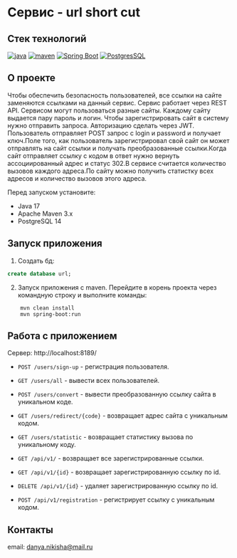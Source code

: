 # Сервис - url short cut 
## Стек технологий

[![java](https://img.shields.io/badge/java-17-red)](https://www.java.com/)
[![maven](https://img.shields.io/badge/apache--maven-3.8.3-blue)](https://maven.apache.org/)
[![Spring Boot](https://img.shields.io/badge/spring%20boot-2.7.3-brightgreen)](https://spring.io/projects/spring-boot)
[![PostgresSQL](https://img.shields.io/badge/postgreSQL-14-blue)](https://www.postgresql.org/)

## О проекте

Чтобы обеспечить безопасность пользователей, все ссылки на сайте заменяются ссылками на данный сервис. Сервис работает через REST API.
Сервисом могут пользоваться разные сайты. Каждому сайту выдается пару пароль и логин.
Чтобы зарегистрировать сайт в систему нужно отправить запроса.
Авторизацию сделать через JWT. Пользователь отправляет POST запрос с login и password и получает ключ.Поле того, как пользователь зарегистрировал свой сайт он может отправлять на сайт ссылки и получать преобразованные ссылки.Когда сайт отправляет ссылку с кодом в ответ нужно вернуть ассоциированный адрес и статус 302.В сервисе считается количество вызовов каждого адреса.По сайту можно получить статистку всех адресов и количество вызовов этого адреса.

Перед запуском установите:

- Java 17
- Apache Maven 3.x
- PostgreSQL 14

## Запуск приложения

1. Создать бд:
```sql
create database url;
```

2. Запуск приложения с maven. Перейдите в корень проекта через командную строку и выполните команды:
```
    mvn clean install
    mvn spring-boot:run
```

## Работа с приложением
Сервер: http://localhost:8189/

- `POST /users/sign-up` - регистрация пользователя.
- `GET /users/all` - вывести всех пользователей.
- `POST /users/convert` - вывести преобразованную ссылку сайта в уникальном коде.
- `GET /users/redirect/{code}` - возвращает адрес сайта с уникальным кодом.
- `GET /users/statistic` - возвращает статистику вызова по уникальному коду.

- `GET /api/v1/` - возвращает все зарегистрированные ссылки.
- `GET /api/v1/{id}` - возвращает зарегистрированную ссылку по id.
- `DELETE /api/v1/{id}` - удаляет зарегистрированную ссылку по id.
- `POST /api/v1/registration` - регистрирует ссылку с уникальным кодом.

## Контакты

email: danya.nikisha@mail.ru







